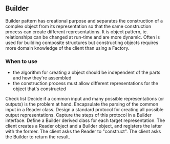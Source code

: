 ## Builder

Builder pattern has creational purpose and separates the construction of a complex object 
from its representation so that the same construction process can create different 
representations. It is object pattern, ie. relationships can be changed at run-time
and are more dynamic. Often is used for building composite structures but constructing
objects requires more domain knowledge of the client than using a Factory.

### When to use

* the algorithm for creating a object should be independent of the parts and how they're assembled
* the construction process must allow different representations for the object that's constructed  

Check list
Decide if a common input and many possible representations (or outputs) is the problem at hand.
Encapsulate the parsing of the common input in a Reader class.
Design a standard protocol for creating all possible output representations. Capture the steps of this protocol in a Builder interface.
Define a Builder derived class for each target representation.
The client creates a Reader object and a Builder object, and registers the latter with the former.
The client asks the Reader to "construct".
The client asks the Builder to return the result.
